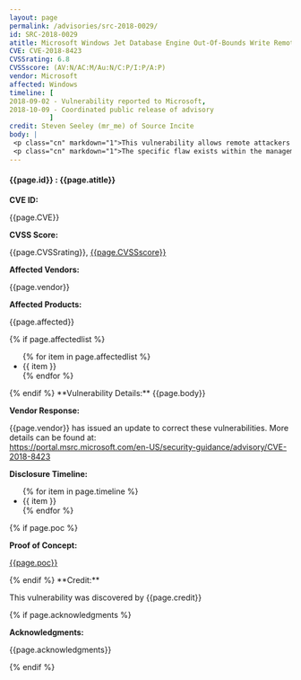 ```yaml
---
layout: page
permalink: /advisories/src-2018-0029/
id: SRC-2018-0029
atitle: Microsoft Windows Jet Database Engine Out-Of-Bounds Write Remote Code Execution Vulnerability
CVE: CVE-2018-8423
CVSSrating: 6.8
CVSSscore: (AV:N/AC:M/Au:N/C:P/I:P/A:P)
vendor: Microsoft
affected: Windows
timeline: [
2018-09-02 - Vulnerability reported to Microsoft,
2018-10-09 - Coordinated public release of advisory
          ]
credit: Steven Seeley (mr_me) of Source Incite
body: |
 <p class="cn" markdown="1">This vulnerability allows remote attackers to execute arbitrary code on vulnerable installations of Microsoft Windows. User interaction is required to exploit this vulnerability in that the target must visit a malicious page or open a malicious file.</p>
 <p class="cn" markdown="1">The specific flaw exists within the management of indexes in the Jet database engine. Crafted data in a database file can trigger a write past the end of an allocated buffer. An attacker can leverage this vulnerability to execute code under the context of the current process.</p>
---
```


<h4><b>{{page.id}} : {{page.atitle}}</b></h4>

**CVE ID:**
<p class="cn">{{page.CVE}}</p>

**CVSS Score:**
<p class="cn">{{page.CVSSrating}}, <a href="https://nvd.nist.gov/cvss/v2-calculator?vector={{page.CVSSscore}}">{{page.CVSSscore}}</a></p>

**Affected Vendors:**
<p class="cn">{{page.vendor}}</p>

**Affected Products:**
<p class="cn">{{page.affected}}</p>
{% if page.affectedlist %}
<ul class="cn">
{% for item in page.affectedlist %}
  <li>{{ item }}</li>
{% endfor %}
</ul>
{% endif %}
**Vulnerability Details:**
{{page.body}}

**Vendor Response:**

<p class="cn">{{page.vendor}} has issued an update to correct these vulnerabilities. More details can be found at: <br />
<a href="https://portal.msrc.microsoft.com/en-US/security-guidance/advisory/CVE-2018-8423">https://portal.msrc.microsoft.com/en-US/security-guidance/advisory/CVE-2018-8423</a></p>

**Disclosure Timeline:**
<ul class="cn">
{% for item in page.timeline %}
  <li>{{ item }}</li>
{% endfor %}
</ul>
{% if page.poc %}

**Proof of Concept:**
<p class="cn"><a href="{{page.poc}}">{{page.poc}}</a></p>
{% endif %}
**Credit:**
<p class="cn">This vulnerability was discovered by {{page.credit}}</p>
{% if page.acknowledgments %}

**Acknowledgments:**
<p class="cn">{{page.acknowledgments}}</p>
{% endif %}
